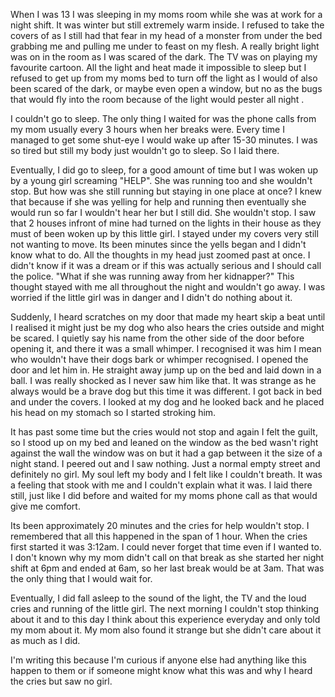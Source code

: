 When I was 13 I was sleeping in my moms room while she was at work for a night shift. It was winter but still extremely warm inside. I refused to take the covers of as I still had that fear in my head of a monster from under the bed grabbing me and pulling me under to feast on my flesh. A really bright light was on in the room as I was scared of the dark. The TV was on playing my favourite cartoon. All the light and heat made it impossible to sleep but I refused to get up from my moms bed to turn off the light as I would of also been scared of the dark, or maybe even open a window, but no as the bugs that would fly into the room because of the light would pester all night .

I couldn't go to sleep. The only thing I waited for was the phone calls from my mom usually every 3 hours when her breaks were. Every time I managed to get some shut-eye I would wake up after 15-30 minutes. I was so tired but still my body just wouldn't go to sleep. So I laid there.

Eventually, I did go to sleep, for a good amount of time but I was woken up by a young girl screaming "HELP". She was running too and she wouldn't stop. But how was she still running but staying in one place at once? I knew that because if she was yelling for help and running then eventually she would run so far I wouldn't hear her but I still did. She wouldn't stop. I saw that 2 houses infront of mine had turned on the lights in their house as they must of been woken up by this little girl. I stayed under my covers very still not wanting to move. Its been minutes since the yells began and I didn't know what to do. All the thoughts in my head just zoomed past at once. I didn't know if it was a dream or if this was actually serious and I should call the police. "What if she was running away from her kidnapper?" This thought stayed with me all throughout the night and wouldn't go away. I was worried if the little girl was in danger and I didn't do nothing about it.

Suddenly, I heard scratches on my door that made my heart skip a beat until I realised it might just be my dog who also hears the cries outside and might be scared. I quietly say his name from the other side of the door before opening it, and there it was a small whimper. I recognised it was him I mean who wouldn't have their dogs bark or whimper recognised. I opened the door and let him in. He straight away jump up on the bed and laid down in a ball. I was really shocked as I never saw him like that. It was strange as he always would be a brave dog but this time it was different. I got back in bed and under the covers. I looked at my dog and he looked back and he placed his head on my stomach so I started stroking him.

It has past some time but the cries would not stop and again I felt the guilt, so I stood up on my bed and leaned on the window as the bed wasn't right against the wall the window was on but it had a gap between it the size of a night stand. I peered out and I saw nothing. Just a normal empty street and definitely no girl. My soul left my body and I felt like I couldn't breath. It was a feeling that stook with me and I couldn't explain what it was. I laid there still, just like I did before and waited for my moms phone call as that would give me comfort.

Its been approximately 20 minutes and the cries for help wouldn't stop. I remembered that all this happened in the span of 1 hour.  When the cries first started it was 3:12am. I could never forget that time even if I wanted to. I don't known why my mom didn't call on that break as she started her night shift at 6pm and ended at 6am, so her last break would be at 3am. That was the only thing that I would wait for.

Eventually, I did fall asleep to the sound of the light, the TV and the loud cries and running of the little girl. The next morning I couldn't stop thinking about it and to this day I think about this experience everyday and only told my mom about it. My mom also found it strange but she didn't care about it as much as I did.

I'm writing this because I'm curious if anyone else had anything like this happen to them or if someone might know what this was and why I heard the cries but saw no girl.